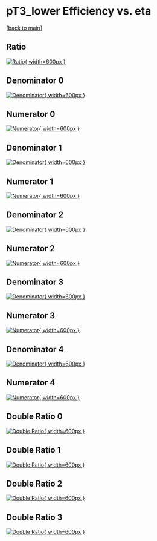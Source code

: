 # pT3_lower Efficiency vs. eta

[[back to main](./)]



## Ratio

[![Ratio](../mtv/var/pT3_lower_xtr_321_0_eff_eta.png){ width=600px }](../mtv/var/pT3_lower_xtr_321_0_eff_eta.pdf)

## Denominator 0

[![Denominator](../mtv/den/pT3_lower_xtr_321_0_eff_eta_den0.png){ width=600px }](../mtv/den/pT3_lower_xtr_321_0_eff_eta_den0.pdf)

## Numerator 0

[![Numerator](../mtv/num/pT3_lower_xtr_321_0_eff_eta_num0.png){ width=600px }](../mtv/num/pT3_lower_xtr_321_0_eff_eta_num0.pdf)

## Denominator 1

[![Denominator](../mtv/den/pT3_lower_xtr_321_0_eff_eta_den1.png){ width=600px }](../mtv/den/pT3_lower_xtr_321_0_eff_eta_den1.pdf)

## Numerator 1

[![Numerator](../mtv/num/pT3_lower_xtr_321_0_eff_eta_num1.png){ width=600px }](../mtv/num/pT3_lower_xtr_321_0_eff_eta_num1.pdf)

## Denominator 2

[![Denominator](../mtv/den/pT3_lower_xtr_321_0_eff_eta_den2.png){ width=600px }](../mtv/den/pT3_lower_xtr_321_0_eff_eta_den2.pdf)

## Numerator 2

[![Numerator](../mtv/num/pT3_lower_xtr_321_0_eff_eta_num2.png){ width=600px }](../mtv/num/pT3_lower_xtr_321_0_eff_eta_num2.pdf)

## Denominator 3

[![Denominator](../mtv/den/pT3_lower_xtr_321_0_eff_eta_den3.png){ width=600px }](../mtv/den/pT3_lower_xtr_321_0_eff_eta_den3.pdf)

## Numerator 3

[![Numerator](../mtv/num/pT3_lower_xtr_321_0_eff_eta_num3.png){ width=600px }](../mtv/num/pT3_lower_xtr_321_0_eff_eta_num3.pdf)

## Denominator 4

[![Denominator](../mtv/den/pT3_lower_xtr_321_0_eff_eta_den4.png){ width=600px }](../mtv/den/pT3_lower_xtr_321_0_eff_eta_den4.pdf)

## Numerator 4

[![Numerator](../mtv/num/pT3_lower_xtr_321_0_eff_eta_num4.png){ width=600px }](../mtv/num/pT3_lower_xtr_321_0_eff_eta_num4.pdf)

## Double Ratio 0

[![Double Ratio](../mtv/ratio/pT3_lower_xtr_321_0_eff_eta_ratio0.png){ width=600px }](../mtv/ratio/pT3_lower_xtr_321_0_eff_eta_ratio0.pdf)

## Double Ratio 1

[![Double Ratio](../mtv/ratio/pT3_lower_xtr_321_0_eff_eta_ratio1.png){ width=600px }](../mtv/ratio/pT3_lower_xtr_321_0_eff_eta_ratio1.pdf)

## Double Ratio 2

[![Double Ratio](../mtv/ratio/pT3_lower_xtr_321_0_eff_eta_ratio2.png){ width=600px }](../mtv/ratio/pT3_lower_xtr_321_0_eff_eta_ratio2.pdf)

## Double Ratio 3

[![Double Ratio](../mtv/ratio/pT3_lower_xtr_321_0_eff_eta_ratio3.png){ width=600px }](../mtv/ratio/pT3_lower_xtr_321_0_eff_eta_ratio3.pdf)

